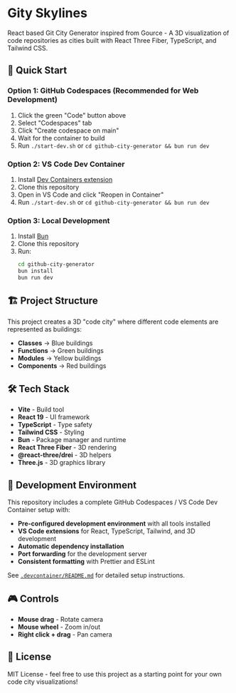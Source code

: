 # Gity Skylines

React based Git City Generator inspired from Gource - A 3D visualization of code repositories as cities built with React Three Fiber, TypeScript, and Tailwind CSS.

## 🚀 Quick Start

### Option 1: GitHub Codespaces (Recommended for Web Development)
1. Click the green "Code" button above
2. Select "Codespaces" tab  
3. Click "Create codespace on main"
4. Wait for the container to build
5. Run `./start-dev.sh` or `cd github-city-generator && bun run dev`

### Option 2: VS Code Dev Container
1. Install [Dev Containers extension](https://marketplace.visualstudio.com/items?itemName=ms-vscode-remote.remote-containers)
2. Clone this repository
3. Open in VS Code and click "Reopen in Container"
4. Run `./start-dev.sh` or `cd github-city-generator && bun run dev`

### Option 3: Local Development
1. Install [Bun](https://bun.sh/)
2. Clone this repository
3. Run:
   ```bash
   cd github-city-generator
   bun install
   bun run dev
   ```

## 🏗️ Project Structure

This project creates a 3D "code city" where different code elements are represented as buildings:

- **Classes** → Blue buildings
- **Functions** → Green buildings  
- **Modules** → Yellow buildings
- **Components** → Red buildings

## 🛠️ Tech Stack

- **Vite** - Build tool
- **React 19** - UI framework
- **TypeScript** - Type safety
- **Tailwind CSS** - Styling
- **Bun** - Package manager and runtime
- **React Three Fiber** - 3D rendering
- **@react-three/drei** - 3D helpers
- **Three.js** - 3D graphics library

## 🔧 Development Environment

This repository includes a complete GitHub Codespaces / VS Code Dev Container setup with:

- **Pre-configured development environment** with all tools installed
- **VS Code extensions** for React, TypeScript, Tailwind, and 3D development
- **Automatic dependency installation** 
- **Port forwarding** for the development server
- **Consistent formatting** with Prettier and ESLint

See [`.devcontainer/README.md`](.devcontainer/README.md) for detailed setup instructions.

## 🎮 Controls

- **Mouse drag** - Rotate camera
- **Mouse wheel** - Zoom in/out
- **Right click + drag** - Pan camera

## 📝 License

MIT License - feel free to use this project as a starting point for your own code city visualizations!
